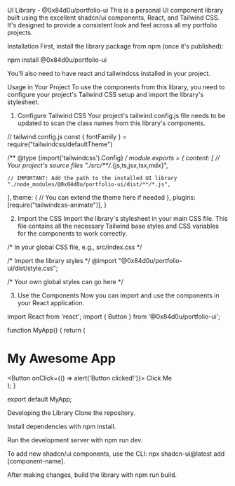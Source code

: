 UI Library - @0x84d0u/portfolio-ui
This is a personal UI component library built using the excellent shadcn/ui components, React, and Tailwind CSS. It's designed to provide a consistent look and feel across all my portfolio projects.

Installation
First, install the library package from npm (once it's published):

npm install @0x84d0u/portfolio-ui

You'll also need to have react and tailwindcss installed in your project.

Usage in Your Project
To use the components from this library, you need to configure your project's Tailwind CSS setup and import the library's stylesheet.

1. Configure Tailwind CSS
Your project's tailwind.config.js file needs to be updated to scan the class names from this library's components.

// tailwind.config.js
const { fontFamily } = require("tailwindcss/defaultTheme")

/** @type {import('tailwindcss').Config} */
module.exports = {
  content: [
    // Your project's source files
    "./src/**/*.{js,ts,jsx,tsx,mdx}",

    // IMPORTANT: Add the path to the installed UI library
    "./node_modules/@0x84d0u/portfolio-ui/dist/**/*.js",
  ],
  theme: {
    // You can extend the theme here if needed
  },
  plugins: [require("tailwindcss-animate")],
}

2. Import the CSS
Import the library's stylesheet in your main CSS file. This file contains all the necessary Tailwind base styles and CSS variables for the components to work correctly.

/* In your global CSS file, e.g., src/index.css */

/* Import the library styles */
@import "@0x84d0u/portfolio-ui/dist/style.css";

/* Your own global styles can go here */

3. Use the Components
Now you can import and use the components in your React application.

import React from 'react';
import { Button } from '@0x84d0u/portfolio-ui';

function MyApp() {
  return (
    <div className="p-8">
      <h1 className="text-2xl font-bold mb-4">My Awesome App</h1>
      <Button onClick={() => alert('Button clicked!')}>
        Click Me
      </Button>
    </div>
  );
}

export default MyApp;

Developing the Library
Clone the repository.

Install dependencies with npm install.

Run the development server with npm run dev.

To add new shadcn/ui components, use the CLI: npx shadcn-ui@latest add [component-name].

After making changes, build the library with npm run build.